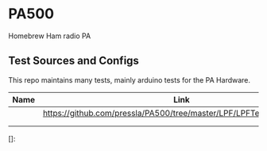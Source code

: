 # PA500
 Homebrew Ham radio PA



## Test Sources and Configs

This repo maintains many tests, mainly arduino tests for the PA Hardware.



| Name | Link                                                         | Comment |
| ---- | ------------------------------------------------------------ | ------- |
|      | https://github.com/pressla/PA500/tree/master/LPF/LPFTest_I2C_interface |         |
|      |                                                              |         |
|      |                                                              |         |

[LPF Test I2C control]: https://github.com/pressla/PA500/tree/master/LPF/LPFTest_I2C_interface	"Test Control"



[]: 

[^Arduino nano]: I2C slave can run only on official arduino wire.h